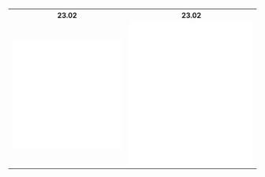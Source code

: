 <body>
<body>
  <table>
     <tr>
    <th>23.02</th>
    <th>23.02</th>
  </tr>

<td>
  <img align="left" width="390" alt="" src="/main.svg">
</td>
<td>
  <img align="right" width="440" alt="" src="/main_two.svg">
</td> 
  </table>
</body> 

